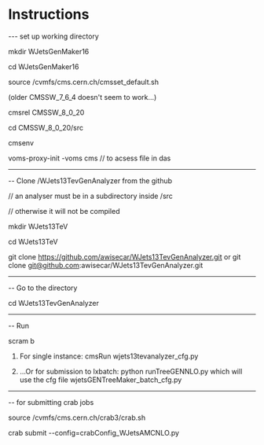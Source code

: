 # Instructions

--- set up working directory

mkdir WJetsGenMaker16

cd WJetsGenMaker16

source /cvmfs/cms.cern.ch/cmsset_default.sh

(older CMSSW_7_6_4 doesn't seem to work...)

cmsrel CMSSW_8_0_20

cd CMSSW_8_0_20/src

cmsenv

voms-proxy-init -voms cms // to acsess file in das

--------------------------------------------------------------------------------

-- Clone /WJets13TevGenAnalyzer from the github

// an analyser must be in a subdirectory inside /src

// otherwise it will not be compiled 

mkdir WJets13TeV

cd WJets13TeV

git clone https://github.com/awisecar/WJets13TevGenAnalyzer.git
or
git clone git@github.com:awisecar/WJets13TevGenAnalyzer.git

--------------------------------------------------------------------------------
-- Go to the directory

cd WJets13TevGenAnalyzer

--------------------------------------------------------------------------------
-- Run

scram b

1) For single instance:
cmsRun wjets13tevanalyzer_cfg.py

2) ...Or for submission to lxbatch:
python runTreeGENNLO.py
which will use the cfg file
wjetsGENTreeMaker_batch_cfg.py

--------------------------------------------------------------------------------
-- for submitting crab jobs

source /cvmfs/cms.cern.ch/crab3/crab.sh

crab submit --config=crabConfig_WJetsAMCNLO.py

